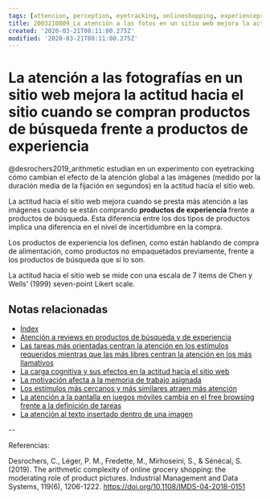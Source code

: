 ```yaml
---
tags: [attencion, perception, eyetracking, onlineshopping, experienceproducts, cognitiveload, grocery, Notebooks/attention, Notebooks/perception]
title: 2003210809_La atención a las fotos en un sitio web mejora la actitud hacia el sitio cuando se compran productos de experiencia
created: '2020-03-21T08:11:00.275Z'
modified: '2020-03-21T08:11:00.275Z'
---
```


# La atención a las fotografías en un sitio web mejora la actitud hacia el sitio cuando se compran productos de búsqueda frente a productos de experiencia

@desrochers2019_arithmetic estudian en un experimento con eyetracking cómo cambian el efecto de la atención global a las imágenes (medido por la duración media de la fijación en segundos) en la actitud hacia el sitio web.

La actitud hacia el sitio web mejora cuando se presta más atención a las imágenes cuando se están comprando **productos de experiencia** frente a productos de búsqueda. Esta diferencia entre los dos tipos de productos implica una diferencia en el nivel de incertidumbre en la compra.

Los productos de experiencia los definen, como están hablando de compra de alimentación, como productos no empaquetados previamente, frente a los productos de búsqueda que sí lo son.

La actitud hacia el sitio web se mide con una escala de 7 items de Chen y Wells’ (1999) seven-point Likert scale.

## Notas relacionadas

- [Index](_2003101705_index.md)
- [Atención a reviews en productos de búsqueda y de experiencia](2004130849_atencion_reviews_segun_producto_busqueda.md)
- [Las tareas más orientadas centran la atención en los estímulos requeridos mientras que las más libres centran la atención en los más llamativos](2003220949_eyetracking_measures_differ_bytask.md)
- [La carga cognitiva y sus efectos en la actitud hacia el sitio web](2003210840_medicion_efectos_cargacognitiva.md)
- [La motivación afecta a la memoria de trabajo asignada](2003101738_motivacion_memoriatrabajo.md)
- [Los estímulos más cercanos y más similares atraen más atención](2003260716_estimulosproximosysimilares_atencion.md)
- [La atención a la pantalla en juegos móviles cambia en el free browsing frente a la definición de tareas](2003261714_eyetracking_mobile_games.md)
- [La atención al texto insertado dentro de una imagen](2003270812_atencion_texto_dentroimagen.md)

--

Referencias:

Desrochers, C., Léger, P. M., Fredette, M., Mirhoseini, S., & Sénécal, S. (2019). The arithmetic complexity of online grocery shopping: the moderating role of product pictures. Industrial Management and Data Systems, 119(6), 1206-1222. https://doi.org/10.1108/IMDS-04-2018-0151
